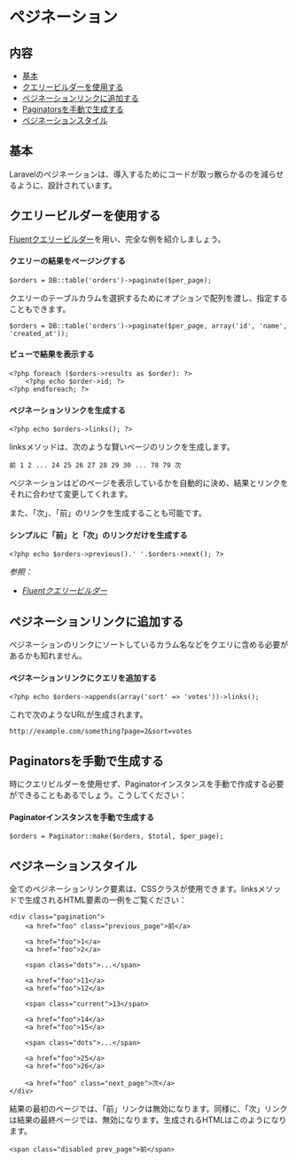 # ペジネーション

## 内容

- [基本](#the-basics)
- [クエリービルダーを使用する](#using-the-query-builder)
- [ペジネーションリンクに追加する](#appending-to-pagination-links)
- [Paginatorsを手動で生成する](#creating-paginators-manually)
- [ペジネーションスタイル](#pagination-styling)

<a name="the-basics"></a>
## 基本

Laravelのペジネーションは、導入するためにコードが取っ散らかるのを減らせるように、設計されています。

<a name="using-the-query-builder"></a>
## クエリービルダーを使用する

[Fluentクエリービルダー](docs/database/fluent)を用い、完全な例を紹介しましょう。

#### クエリーの結果をページングする

	$orders = DB::table('orders')->paginate($per_page);

クエリーのテーブルカラムを選択するためにオプションで配列を渡し、指定することもできます。

	$orders = DB::table('orders')->paginate($per_page, array('id', 'name', 'created_at'));

#### ビューで結果を表示する

	<?php foreach ($orders->results as $order): ?>
		<?php echo $order->id; ?>
	<?php endforeach; ?>

#### ペジネーションリンクを生成する

	<?php echo $orders->links(); ?>

linksメソッドは、次のような賢いページのリンクを生成します。

	前 1 2 ... 24 25 26 27 28 29 30 ... 78 79 次

ペジネーションはどのページを表示しているかを自動的に決め、結果とリンクをそれに合わせて変更してくれます。

また、「次」、「前」のリンクを生成することも可能です。

#### シンプルに「前」と「次」のリンクだけを生成する

	<?php echo $orders->previous().' '.$orders->next(); ?>

*参照：*

- *[Fluentクエリービルダー](/docs/database/fluent)*

<a name="appending-to-pagination-links"></a>
## ペジネーションリンクに追加する

ペジネーションのリンクにソートしているカラム名などをクエリに含める必要があるかも知れません。

#### ペジネーションリンクにクエリを追加する

	<?php echo $orders->appends(array('sort' => 'votes'))->links();

これで次のようなURLが生成されます。

	http://example.com/something?page=2&sort=votes

<a name="creating-paginators-manually"></a>
## Paginatorsを手動で生成する

時にクエリビルダーを使用せず、Paginatorインスタンスを手動で作成する必要ができることもあるでしょう。こうしてください：

#### Paginatorインスタンスを手動で生成する

	$orders = Paginator::make($orders, $total, $per_page);

<a name="pagination-styling"></a>
## ペジネーションスタイル

全てのペジネーションリンク要素は、CSSクラスが使用できます。linksメソッドで生成されるHTML要素の一例をご覧ください：

	<div class="pagination">
		<a href="foo" class="previous_page">前</a>

		<a href="foo">1</a>
		<a href="foo">2</a>

		<span class="dots">...</span>

		<a href="foo">11</a>
		<a href="foo">12</a>

		<span class="current">13</span>

		<a href="foo">14</a>
		<a href="foo">15</a>

		<span class="dots">...</span>

		<a href="foo">25</a>
		<a href="foo">26</a>

		<a href="foo" class="next_page">次</a>
	</div>

結果の最初のページでは、「前」リンクは無効になります。同様に、「次」リンクは結果の最終ページでは、無効になります。生成されるHTMLはこのようになります。

	<span class="disabled prev_page">前</span>
